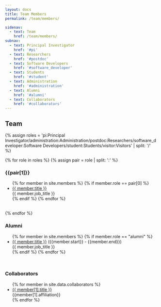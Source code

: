 ```yaml
---
layout: docs
title: Team Members
permalink: /team/members/

sidenav:
  - text: Team
    href: /team/members/
subnav:
  - text: Principal Investigator
    href: '#pi'
  - text: Researchers
    href: '#postdoc'
  - text: Software Developers
    href: '#software_developer'
  - text: Students
    href: '#student'
  - text: Administration
    href: '#administration'
  - text: Alumni
    href: '#alumni'
  - text: Collaborators
    href: '#collaborators'
---
```

## Team

{% assign roles = 'pi:Principal Investigator/administration:Administration/postdoc:Researchers/software_developer:Software Developers/student:Students/visitor:Visitors' | split: '/' %}

{% for role in roles %}
{% assign pair = role | split: ':' %}
<div class="usa-grid-full">
<h3 id="{{pair[0]}}">{{pair[1]}}</h3>
<ul>
{% for member in site.members %}
{% if member.role == pair[0] %}
<li><a href="{{member.url}}">{{ member.title }}</a><br>{{ member.job_title }}</li>
{% endif %}
{% endfor %}
</ul>
<br>
</div>
{% endfor %}

<div class="usa-grid-full">
<h3 id="alumni">Alumni</h3>
<ul>
{% for member in site.members %}
{% if member.role == "alumni" %}
<li><a href="{{member.url}}">{{ member.title }}</a> ({{member.start}} - {{member.end}})<br>{{ member.job_title }}</li>
{% endif %}
{% endfor %}
</ul>
<br>
</div>

<div class="usa-grid-full">
<h3 id="collaborators">Collaborators</h3>
<ul>
{% for member in site.data.collaborators %}
<li><a href="{{member[1].url}}">{{ member[1].title }}</a><br>{{member[1].affiliation}}</li>
{% endfor %}
</ul>
<br>
</div>
